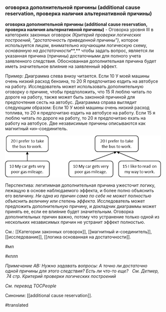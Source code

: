 ### оговорка дополнительной причины (additional cause reservation, проверка наличия альтернативной причины)

**оговорка дополнительной причины (additional cause reservation, проверка наличия альтернативной причины)** - Оговорка уровня III в категориях законных оговорок *(Критерий проверки логических построений, "достаточность приведенной причины")*, которое используется лицом, внимательно изучающим логическую схему, *основанную на достаточности***,** чтобы задать вопрос, является ли указанная причина (причины) достаточными для полного учета заявленного следствия. Обоснованная дополнительная причина будет иметь значительное влияние на заявленный эффект.

Пример: Диаграмма слева внизу читается. Если 10 У моей машины очень низкий расход бензина, то 20 Я предпочитаю ездить на автобусе на работу. Исследователь может использовать дополнительную оговорку о причине, чтобы предположить, что 15 Я люблю читать по дороге на работу, также может быть законной причиной для предпочтения сесть на автобус. Диаграмма справа выглядит следующим образом: Если 10 У моей машины очень низкий расход топлива, то 20 я предпочитаю ездить на автобусе на работу. Если 15 я люблю читать по дороге на работу, то 20 я предпочитаю ехать на работу на автобусе. Две независимые причины описываются как магнитный «и»-соединитель.

![](images/image45.png)

Перспектива: легитимная дополнительная причина ужесточит логику, лежащую в основе наблюдаемого эффекта, и более полно объяснить его величину. *Ни одна из причин сама по себе не может полностью объяснить величину или степень эффекта.* Исследователь может предложить дополнительную причину, и докладчик диаграммы может принять ее, если ее влияние будет значительным. Оговорка дополнительных причин важно, потому что устранение только одной из нескольких независимых причин не устранит эффект полностью.

См.: [[Категории законных оговорок]], [[магнитный и-соединитель]], [[исследование]], [[логика основанная на достаточности]].

#мп

#кплп

*Примечание АВ: Нужно задавать вопросы: А точно ли достаточно одной причины для этого следствия? Есть ли что-то еще?   См. Детмер,  74 стр. Критерий проверки логических построений*

*См. перевод* *TOCPeople*

Синоним: [[additional cause reservation]].

#translated
